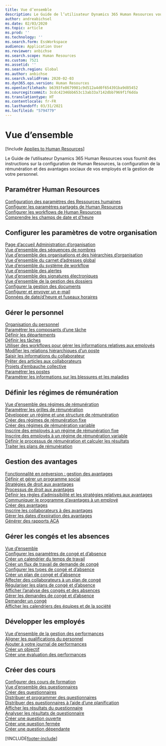 ```yaml
---
title: Vue d’ensemble
description: Le Guide de l’utilisateur Dynamics 365 Human Resources vous fournit des instructions sur la configuration de Human Resources, la configuration de la rémunération et des avantages sociaux de vos employés et la gestion de votre personnel.
author: andreabichsel
ms.date: 02/03/2020
ms.topic: article
ms.prod: ''
ms.technology: ''
ms.search.form: EssWorkspace
audience: Application User
ms.reviewer: anbichse
ms.search.scope: Human Resources
ms.custom: 7521
ms.assetid: ''
ms.search.region: Global
ms.author: anbichse
ms.search.validFrom: 2020-02-03
ms.dyn365.ops.version: Human Resources
ms.openlocfilehash: b6393fe8679981c9d512a4d0f654391ba9d85452
ms.sourcegitcommit: 3cdc42346bb653c13ab33a7142dbb7969f1f6dda
ms.translationtype: HT
ms.contentlocale: fr-FR
ms.lasthandoff: 03/31/2021
ms.locfileid: "5794779"
---
```

# <a name="overview"></a>Vue d’ensemble

[!include [Applies to Human Resources](../includes/applies-to-hr.md)]

Le Guide de l’utilisateur Dynamics 365 Human Resources vous fournit des instructions sur la configuration de Human Resources, la configuration de la rémunération et des avantages sociaux de vos employés et la gestion de votre personnel.

## <a name="set-up-human-resources"></a>Paramétrer Human Resources

[Configuration des paramètres des Ressources humaines](hr-setup-parameters.md)</br>
[Configurer les paramètres partagés de Human Resources](hr-setup-shared-parameters.md)</br>
[Configurer les workflows de Human Resources](hr-setup-workflows.md)</br>
[Comprendre les champs de date et d’heure](hr-setup-date-time-fields.md)</br>

## <a name="configure-organization-settings"></a>Configurer les paramètres de votre organisation

[Page d’accueil Administration d’organisation](../fin-ops-core/fin-ops/organization-administration/organization-administration-home-page.md?toc=/dynamics365/human-resources/toc.json)</br>
[Vue d’ensemble des séquences de nombres](../fin-ops-core/fin-ops/organization-administration/number-sequence-overview.md?toc=/dynamics365/human-resources/toc.json)</br>
[Vue d’ensemble des organisations et des hiérarchies d’organisation](../fin-ops-core/fin-ops/organization-administration/organizations-organizational-hierarchies.md?toc=/dynamics365/human-resources/toc.json)</br>
[Vue d’ensemble du carnet d’adresses global](../fin-ops-core/fin-ops/organization-administration/overview-global-address-book.md?toc=/dynamics365/human-resources/toc.json)</br>
[Vue d’ensemble du système de workflow](../fin-ops-core/fin-ops/organization-administration/overview-workflow-system.md?toc=/dynamics365/human-resources/toc.json)</br>
[Vue d’ensemble des alertes](../fin-ops-core/fin-ops/get-started/alerts-overview.md?toc=/dynamics365/human-resources/toc.json)</br>
[Vue d’ensemble des signatures électroniques](../fin-ops-core/fin-ops/organization-administration/electronic-signature-overview.md?toc=/dynamics365/human-resources/toc.json)</br>
[Vue d’ensemble de la gestion des dossiers](../fin-ops-core/fin-ops/organization-administration/cases.md?toc=/dynamics365/human-resources/toc.json)</br>
[Configurer la gestion des documents](../fin-ops-core/fin-ops/organization-administration/configure-document-management.md?toc=/dynamics365/human-resources/toc.json)</br>
[Configurer et envoyer un e-mail](../fin-ops-core/fin-ops/organization-administration/configure-email.md?toc=/dynamics365/human-resources/toc.json)</br>
[Données de date/d’heure et fuseaux horaires](../fin-ops-core/fin-ops/organization-administration/date-time-zones.md?toc=/dynamics365/human-resources/toc.json)</br>

## <a name="manage-personnel"></a>Gérer le personnel

[Organisation du personnel](hr-personnel-departments-jobs-positions.md)</br>
[Paramétrer les composants d’une tâche](hr-personnel-jobs.md)</br>
[Définir les départements](hr-personnel-define-departments.md)</br>
[Définir les tâches](hr-personnel-define-jobs.md)</br>
[Utiliser des workflows pour gérer les informations relatives aux employés](hr-workflow-manage-employee-information.md)</br>
[Modifier les relations hiérarchiques d’un poste](hr-personnel-modify-reporting-relationships-position.md)</br>
[Saisir les informations du collaborateur](hr-personnel-enter-worker-information.md)</br>
[Prêter des articles aux collaborateurs](hr-personnel-loan-item-worker.md)</br>
[Projets d’embauche collective](hr-personnel-mass-hire-projects.md)</br>
[Paramétrer les postes](hr-personnel-set-up-positions.md)</br>
[Paramétrer les informations sur les blessures et les maladies](hr-personnel-set-up-injury-illness-information.md)</br>

## <a name="set-up-compensation-plans"></a>Définir les régimes de rémunération

[Vue d’ensemble des régimes de rémunération](hr-compensation-overview.md)</br>
[Paramétrer les grilles de rémunération](hr-compensation-grids.md)</br>
[Développer un régime et une structure de rémunération](hr-compensation-structure.md)</br>
[Créer des régimes de rémunération fixe](hr-compensation-fixed-plans.md)</br>
[Créer des régimes de rémunération variable](hr-compensation-variable-plans.md)</br>
[Inscrire des employés à un régime de rémunération fixe](hr-compensation-enroll-employees-fixed.md)</br>
[Inscrire des employés à un régime de rémunération variable](hr-compensation-enroll-employees-variable.md)</br>
[Définir le processus de rémunération et calculer les résultats](hr-compensation-define-process.md)</br>
[Traiter les plans de rémunération](hr-compensation-process.md)</br>

## <a name="manage-benefits"></a>Gestion des avantages

[Fonctionnalité en préversion : gestion des avantages](hr-benefits-management-overview.md)</br>
[Définir et gérer un programme social](hr-benefits-manage-program.md)</br>
[Stratégies de droit aux avantages](hr-benefits-eligibility-policies.md)</br>
[Processus de droit aux avantages](hr-benefits-eligibility-process.md)</br>
[Définir les règles d’admissibilité et les stratégies relatives aux avantages](hr-benefits-define-eligibility-rules.md)</br>
[Communiquer le programme d’avantages à un employé](hr-benefits-deliver-employee-benefits-program.md)</br>
[Créer des avantages](hr-benefits-create.md)</br>
[Inscrire les collaborateurs à des avantages](hr-benefits-enroll-workers.md)</br>
[Gérer les dates d’expiration des avantages](hr-benefits-expiration-dates.md)</br>
[Générer des rapports ACA](hr-benefits-aca-reports.md)</br>

## <a name="manage-leave-and-absence"></a>Gérer les congés et les absences

[Vue d’ensemble](hr-leave-and-absence-overview.md)</br>
[Configurer les paramètres de congé et d’absence](hr-leave-and-absence-parameters.md)</br>
[Créer un calendrier du temps de travail](hr-leave-and-absence-working-time-calendar.md)</br>
[Créer un flux de travail de demande de congé](hr-leave-and-absence-workflow.md)</br>
[Configurer les types de congé et d’absence](hr-leave-and-absence-types.md)</br>
[Créer un plan de congé et d’absence](hr-leave-and-absence-plans.md)</br>
[Affecter des collaborateurs à un plan de congé](hr-leave-and-absence-enroll.md)</br>
[Régulariser les plans de congé et d’absence](hr-leave-and-absence-accrue.md)</br>
[Afficher l’analyse des congés et des absences](hr-leave-and-absence-analytics.md)</br>
[Gérer les demandes de congé et d’absence](hr-employee-self-service-manage-requests.md)</br>
[Demander un congé](hr-employee-self-service-request-time-off.md)</br>
[Afficher les calendriers des équipes et de la société](hr-employee-self-service-calendar.md)</br>

## <a name="develop-employees"></a>Développer les employés

[Vue d’ensemble de la gestion des performances](hr-develop-performance-management-overview.md)</br>
[Aligner les qualifications du personnel](hr-develop-skills.md)</br>
[Ajouter à votre journal de performances](hr-develop-add-performance-journal.md)</br>
[Créer un objectif](hr-develop-create-goal.md)</br>
[Créer une évaluation des performances](hr-develop-create-performance-review.md)</br>

## <a name="create-courses"></a>Créer des cours

[Configurer des cours de formation](hr-learning-courses.md)</br>
[Vue d’ensemble des questionnaires](hr-learning-questionnaires.md)</br>
[Créer des questionnaires](hr-learning-design-questionnaires.md)</br>
[Distribuer et programmer des questionnaires](hr-learning-distribute-questionnaires.md)</br>
[Distribuer des questionnaires à l’aide d’une planification](hr-learning-distribute-questionnaires-scheduling.md)</br>
[Afficher les résultats du questionnaire](hr-learning-evaluate-questionnaire-results.md)</br>
[Analyser les résultats de questionnaire](hr-learning-analyze-questionnaire-results.md)</br>
[Créer une question ouverte](hr-learning-create-open-ended-question.md)</br>
[Créer une question fermée](hr-learning-create-closed-ended-question.md)</br>
[Créer une question dépendante](hr-learning-depending-question.md)</br>





[!INCLUDE[footer-include](../includes/footer-banner.md)]